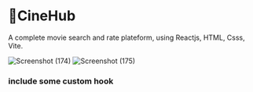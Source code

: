 # 🍿CineHub

A complete movie search and rate plateform, using Reactjs, HTML, Csss, Vite.

![Screenshot (174)](https://github.com/naleilan/CineHub/assets/7776224/c8e0a4bf-3d96-4037-b05b-2acc0f140085)
![Screenshot (175)](https://github.com/naleilan/CineHub/assets/7776224/2da9225e-ade6-468b-b242-75d79ab2e44c)

### include some custom hook
